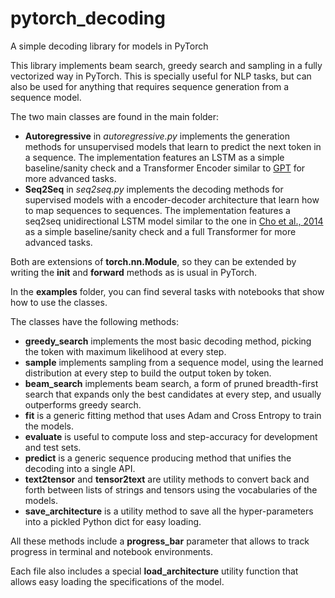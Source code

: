 # pytorch_decoding

A simple decoding library for models in PyTorch

This library implements beam search, greedy search and sampling in a fully vectorized way in PyTorch. This is specially useful for NLP tasks, but can also be used for anything that requires sequence generation from a sequence model.

The two main classes are found in the main folder:

* **Autoregressive** in *autoregressive.py* implements the generation methods for unsupervised models that learn to predict the next token in a sequence. The implementation features an LSTM as a simple baseline/sanity check and a Transformer Encoder similar to [GPT](https://s3-us-west-2.amazonaws.com/openai-assets/research-covers/language-unsupervised/language_understanding_paper.pdf) for more advanced tasks.
* **Seq2Seq** in *seq2seq.py* implements the decoding methods for supervised models with a encoder-decoder architecture that learn how to map sequences to sequences. The implementation features a seq2seq unidirectional LSTM model similar to the one in [Cho et al., 2014](https://arxiv.org/abs/1406.1078) as a simple baseline/sanity check and a full Transformer for more advanced tasks.

Both are extensions of **torch.nn.Module**, so they can be extended by writing the **__init__** and **forward** methods as is usual in PyTorch.

In the **examples** folder, you can find several tasks with notebooks that show how to use the classes.

The classes have the following methods:

* **greedy_search** implements the most basic decoding method, picking the token with maximum likelihood at every step.
* **sample** implements sampling from a sequence model, using the learned distribution at every step to build the output token by token.
* **beam_search** implements beam search, a form of pruned breadth-first search that expands only the best candidates at every step, and usually outperforms greedy search.
* **fit** is a generic fitting method that uses Adam and Cross Entropy to train the models.
* **evaluate** is useful to compute loss and step-accuracy for development and test sets.
* **predict** is a generic sequence producing method that unifies the decoding into a single API.
* **text2tensor** and **tensor2text** are utility methods to convert back and forth between lists of strings and tensors using the vocabularies of the models.
* **save_architecture** is a utility method to save all the hyper-parameters into a pickled Python dict for easy loading.

All these methods include a **progress_bar** parameter that allows to track progress in terminal and notebook environments.

Each file also includes a special **load_architecture** utility function that allows easy loading the specifications of the model.
